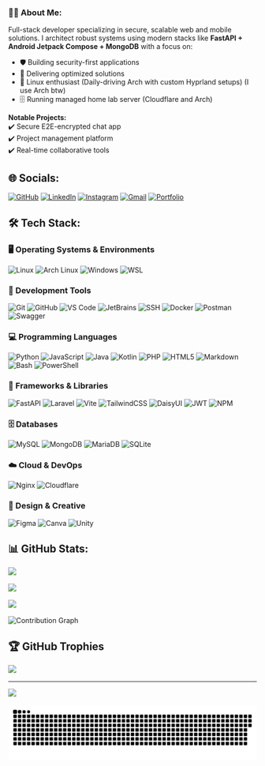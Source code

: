 ### 👨‍💻 About Me:
Full-stack developer specializing in secure, scalable web and mobile solutions. I architect robust systems using modern stacks like **FastAPI + Android Jetpack Compose + MongoDB** with a focus on:
- 🛡️ Building security-first applications
- 🚀 Delivering optimized solutions
- 🐧 Linux enthusiast (Daily-driving Arch with custom Hyprland setups) (I use Arch btw)
- 🗄️ Running managed home lab server (Cloudflare and Arch)

**Notable Projects:**  
✔️ Secure E2E-encrypted chat app  
✔️ Project management platform  
✔️ Real-time collaborative tools  

## 🌐 Socials:
[![GitHub](https://img.shields.io/badge/GitHub-100000?style=for-the-badge&logo=github&logoColor=white)](https://github.com/Reishandy) 
[![LinkedIn](https://img.shields.io/badge/LinkedIn-0077B5?style=for-the-badge&logo=linkedin&logoColor=white)](https://linkedin.com/in/reishandy) 
[![Instagram](https://img.shields.io/badge/Instagram-E4405F?style=for-the-badge&logo=instagram&logoColor=white)](https://instagram.com/ruxury_nyaa) 
[![Gmail](https://img.shields.io/badge/Email-D14836?style=for-the-badge&logo=gmail&logoColor=white)](mailto:akbar@reishandy.my.id)
[![Portfolio](https://img.shields.io/badge/Portfolio-%23000000.svg?style=for-the-badge&logo=firefox&logoColor=#FF7139)](https://reishandy.my.id)

## 🛠️ Tech Stack:

### 🖥️ Operating Systems & Environments
![Linux](https://img.shields.io/badge/Linux-FCC624?style=for-the-badge&logo=linux&logoColor=black) 
![Arch Linux](https://img.shields.io/badge/Arch%20Linux-1793D1?style=for-the-badge&logo=arch-linux&logoColor=white)
![Windows](https://img.shields.io/badge/Windows-0078D6?style=for-the-badge&logo=windows&logoColor=white)
![WSL](https://img.shields.io/badge/WSL-0a97f5?style=for-the-badge&logo=windows&logoColor=white)

### 🔧 Development Tools
![Git](https://img.shields.io/badge/git-%23F05033.svg?style=for-the-badge&logo=git&logoColor=white) 
![GitHub](https://img.shields.io/badge/github-%23121011.svg?style=for-the-badge&logo=github&logoColor=white)
![VS Code](https://img.shields.io/badge/VS%20Code-007ACC?style=for-the-badge&logo=visual-studio-code&logoColor=white)
![JetBrains](https://img.shields.io/badge/JetBrains-000000?style=for-the-badge&logo=jetbrains&logoColor=white)
![SSH](https://img.shields.io/badge/SSH-241F31?style=for-the-badge&logo=openssh&logoColor=white)
![Docker](https://img.shields.io/badge/docker-%230db7ed.svg?style=for-the-badge&logo=docker&logoColor=white)
![Postman](https://img.shields.io/badge/Postman-FF6C37?style=for-the-badge&logo=postman&logoColor=white)
![Swagger](https://img.shields.io/badge/-Swagger-%23Clojure?style=for-the-badge&logo=swagger&logoColor=white)

### 💻 Programming Languages
![Python](https://img.shields.io/badge/python-3670A0?style=for-the-badge&logo=python&logoColor=ffdd54) 
![JavaScript](https://img.shields.io/badge/javascript-%23323330.svg?style=for-the-badge&logo=javascript&logoColor=%23F7DF1E)
![Java](https://img.shields.io/badge/java-%23ED8B00.svg?style=for-the-badge&logo=openjdk&logoColor=white) 
![Kotlin](https://img.shields.io/badge/kotlin-%237F52FF.svg?style=for-the-badge&logo=kotlin&logoColor=white)
![PHP](https://img.shields.io/badge/php-%23777BB4.svg?style=for-the-badge&logo=php&logoColor=white)
![HTML5](https://img.shields.io/badge/html5-%23E34F26.svg?style=for-the-badge&logo=html5&logoColor=white)
![Markdown](https://img.shields.io/badge/markdown-%23000000.svg?style=for-the-badge&logo=markdown&logoColor=white)
![Bash](https://img.shields.io/badge/Bash-%23121011.svg?style=for-the-badge&logo=gnu-bash&logoColor=white)
![PowerShell](https://img.shields.io/badge/PowerShell-%235391FE.svg?style=for-the-badge&logo=powershell&logoColor=white)

### 🚀 Frameworks & Libraries
![FastAPI](https://img.shields.io/badge/FastAPI-005571?style=for-the-badge&logo=fastapi) 
![Laravel](https://img.shields.io/badge/laravel-%23FF2D20.svg?style=for-the-badge&logo=laravel&logoColor=white)
![Vite](https://img.shields.io/badge/vite-%23646CFF.svg?style=for-the-badge&logo=vite&logoColor=white)
![TailwindCSS](https://img.shields.io/badge/tailwindcss-%2338B2AC.svg?style=for-the-badge&logo=tailwind-css&logoColor=white)
![DaisyUI](https://img.shields.io/badge/daisyui-5A0EF8?style=for-the-badge&logo=daisyui&logoColor=white)
![JWT](https://img.shields.io/badge/JWT-black?style=for-the-badge&logo=JSON%20web%20tokens)
![NPM](https://img.shields.io/badge/NPM-%23CB3837.svg?style=for-the-badge&logo=npm&logoColor=white)

### 🗄️ Databases
![MySQL](https://img.shields.io/badge/mysql-4479A1.svg?style=for-the-badge&logo=mysql&logoColor=white) 
![MongoDB](https://img.shields.io/badge/MongoDB-%234ea94b.svg?style=for-the-badge&logo=mongodb&logoColor=white)
![MariaDB](https://img.shields.io/badge/MariaDB-003545?style=for-the-badge&logo=mariadb&logoColor=white) 
![SQLite](https://img.shields.io/badge/sqlite-%2307405e.svg?style=for-the-badge&logo=sqlite&logoColor=white)

### ☁️ Cloud & DevOps
![Nginx](https://img.shields.io/badge/nginx-%23009639.svg?style=for-the-badge&logo=nginx&logoColor=white) 
![Cloudflare](https://img.shields.io/badge/Cloudflare-F38020?style=for-the-badge&logo=Cloudflare&logoColor=white)

### 🎨 Design & Creative
![Figma](https://img.shields.io/badge/figma-%23F24E1E.svg?style=for-the-badge&logo=figma&logoColor=white)
![Canva](https://img.shields.io/badge/Canva-%2300C4CC.svg?style=for-the-badge&logo=Canva&logoColor=white)
![Unity](https://img.shields.io/badge/unity-%23000000.svg?style=for-the-badge&logo=unity&logoColor=white)

## 📊 GitHub Stats:
  
![](https://github-readme-stats.vercel.app/api?username=Reishandy&theme=react&hide_border=true&show_icons=true&count_private=true&include_all_commits=true)  

![](https://github-readme-streak-stats.herokuapp.com/?user=Reishandy&theme=react&hide_border=true)  

![](https://github-readme-stats.vercel.app/api/top-langs/?username=Reishandy&theme=react&hide_border=true&layout=compact&langs_count=8)

![Contribution Graph](https://github-readme-activity-graph.vercel.app/graph?username=Reishandy&theme=react&hide_border=true)

## 🏆 GitHub Trophies
![](https://github-profile-trophy.vercel.app/?username=Reishandy&theme=radical&no-frame=true&no-bg=true&margin-w=4)

---
[![](https://visitcount.itsvg.in/api?id=Reishandy&icon=0&color=0)](https://visitcount.itsvg.in)

<div align="center">
    <img src="https://raw.githubusercontent.com/Reishandy/Reishandy/refs/heads/output/github-contribution-grid-snake-dark.svg">
</div>

<!-- Proudly created with GPRM ( https://gprm.itsvg.in ) -->
